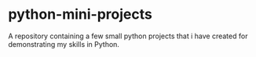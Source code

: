# python-mini-projects
A repository containing a few small python projects that i have created for demonstrating my skills in Python.
